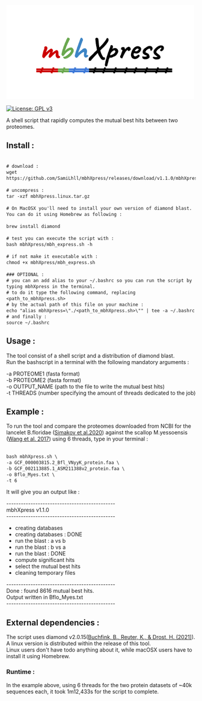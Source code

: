  
<img src="https://github.com/SamiLhll/mbhXpress/blob/d6f560933a94f1caafbb4c70a15d23d74746173f/inst/img/mbhXpress_cover.png" alt="mbhXpress" width="500"/>
 
[![License: GPL v3](https://img.shields.io/badge/License-GPLv3-blue.svg)](https://www.gnu.org/licenses/gpl-3.0)

A shell script that rapidly computes the mutual best hits between two proteomes.  

## Install :

```{bash}

# download :
wget https://github.com/SamiLhll/mbhXpress/releases/download/v1.1.0/mbhXpress.linux_mac.tar.gz

# uncompress :
tar -xzf mbhXpress.linux.tar.gz

# On MacOSX you'll need to install your own version of diamond blast.   
You can do it using Homebrew as following :

brew install diamond

# test you can execute the script with :
bash mbhXpress/mbh_express.sh -h

# if not make it executable with :
chmod +x mbhXpress/mbh_express.sh

### OPTIONAL :
# you can an add alias to your ~/.bashrc so you can run the script by typing mbhXpress in the terminal.   
# to do it type the following command, replacing <path_to_mbhXpress.sh> 
# by the actual path of this file on your machine :
echo "alias mbhXpress=\"./<path_to_mbhXpress.sh>\"" | tee -a ~/.bashrc
# and finally :
source ~/.bashrc

```

## Usage : 

The tool consist of a shell script and a distribution of diamond blast.   
Run the bashscript in a terminal with the following mandatory arguments :   

-a PROTEOME1 (fasta format)   
-b PROTEOME2 (fasta format)   
-o OUTPUT_NAME (path to the file to write the mutual best hits)   
-t THREADS (number specifying the amount of threads dedicated to the job)   

## Example : 

To run the tool and compare the proteomes downloaded from NCBI for the lancelet B.floridae ([Simakov et al.2020](https://doi.org/10.1038/s41559-020-1156-z)) against the scallop M.yessoensis ([Wang et al. 2017](https://doi.org/10.1038/s41559-017-0120)) using 6 threads, type in your terminal :

```{bash}

bash mbhXpress.sh \
-a GCF_000003815.2_Bfl_VNyyK_protein.faa \
-b GCF_002113885.1_ASM211388v2_protein.faa \
-o Bflo_Myes.txt \
-t 6

```
It will give you an output like :   

\---------------------------------------------   
mbhXpress v1.1.0   
\---------------------------------------------   

- creating databases   
 - creating databases : DONE   
 - run the blast : a vs b   
 - run the blast : b vs a   
 - run the blast : DONE   
 - compute significant hits   
 - select the mutual best hits   
 - cleaning temporary files   

\---------------------------------------------   
Done : found 8616 mutual best hits.   
Output written in Bflo_Myes.txt  
\---------------------------------------------   

## External dependencies :

The script uses diamond v2.0.15([Buchfink, B., Reuter, K., & Drost, H. (2021)](https://doi.org/10.1038/s41592-021-01101-x)).   
A linux version is distributed within the release of this tool.   
Linux users don't have todo anything about it, while macOSX users have to install it using Homebrew.


### Runtime :

In the example above, using 6 threads for the two protein datasets of ~40k sequences each, it took 1m12,433s for the script to complete.

